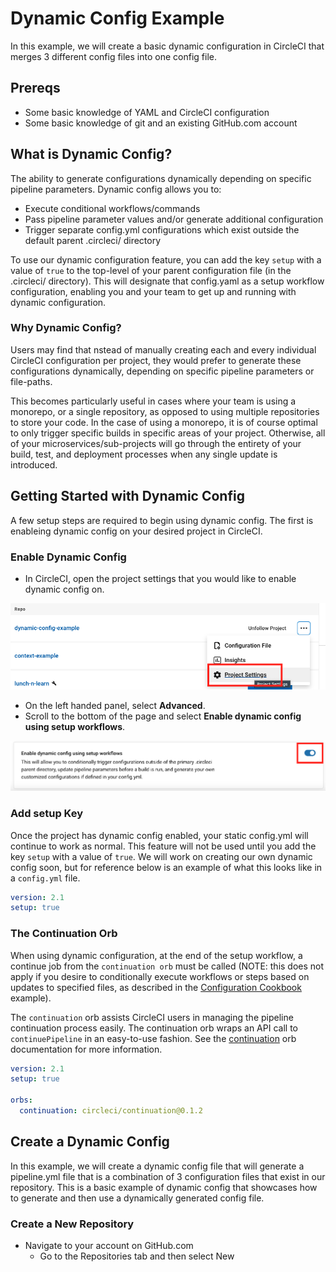 # Dynamic Config Example

In this example, we will create a basic dynamic configuration in CircleCI that merges 3 different config files into one config file. 

## Prereqs

- Some basic knowledge of YAML and CircleCI configuration
- Some basic knowledge of git and an existing GitHub.com account

## What is Dynamic Config? 

The ability to generate configurations dynamically depending on specific pipeline parameters. Dynamic config allows you to:

- Execute conditional workflows/commands
- Pass pipeline parameter values and/or generate additional configuration
- Trigger separate config.yml configurations which exist outside the default parent .circleci/ directory

To use our dynamic configuration feature, you can add the key `setup` with a value of `true` to the top-level of your parent configuration file (in the .circleci/ directory). This will designate that config.yaml as a setup workflow configuration, enabling you and your team to get up and running with dynamic configuration.

### Why Dynamic Config?

Users may find that nstead of manually creating each and every individual CircleCI configuration per project, they would prefer to generate these configurations dynamically, depending on specific pipeline parameters or file-paths.

This becomes particularly useful in cases where your team is using a monorepo, or a single repository, as opposed to using multiple repositories to store your code. In the case of using a monorepo, it is of course optimal to only trigger specific builds in specific areas of your project. Otherwise, all of your microservices/sub-projects will go through the entirety of your build, test, and deployment processes when any single update is introduced.

## Getting Started with Dynamic Config

A few setup steps are required to begin using dynamic config. The first is enableing dynamic config on your desired project in CircleCI. 

### Enable Dynamic Config

- In CircleCI, open the project settings that you would like to enable dynamic config on. 

<img src="images/projectsettings.png">

- On the left handed panel, select **Advanced**. 
- Scroll to the bottom of the page and select **Enable dynamic config using setup workflows**.

<img src="images/enabledynamic.png">

### Add setup Key

Once the project has dynamic config enabled, your static config.yml will continue to work as normal. This feature will not be used until you add the key `setup` with a value of `true`. We will work on creating our own dynamic config soon, but for reference below is an example of what this looks like in a `config.yml` file. 

```yml
version: 2.1
setup: true
```
### The Continuation Orb

When using dynamic configuration, at the end of the setup workflow, a continue job from the `continuation orb` must be called (NOTE: this does not apply if you desire to conditionally execute workflows or steps based on updates to specified files, as described in the [Configuration Cookbook](https://circleci.com/docs/2.0/configuration-cookbook/?section=examples-and-guides#execute-specific-workflows-or-steps-based-on-which-files-are-modified) example).

The `continuation` orb assists CircleCI users in managing the pipeline continuation process easily. The continuation orb wraps an API call to `continuePipeline` in an easy-to-use fashion. See the [continuation](https://circleci.com/developer/orbs/orb/circleci/continuation) orb documentation for more information.

```yml
version: 2.1
setup: true

orbs:
  continuation: circleci/continuation@0.1.2
```
## Create a Dynamic Config

In this example, we will create a dynamic config file that will generate a pipeline.yml file that is a combination of 3 configuration files that exist in our repository. This is a basic example of dynamic config that showcases how to generate and then use a dynamically generated config file. 

### Create a New Repository

- Navigate to your account on GitHub.com
  - Go to the Repositories tab and then select New
